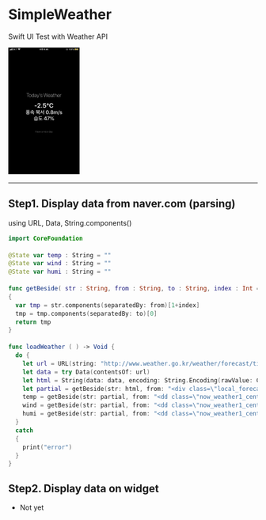 # SimpleWeather

Swift UI Test with Weather API

<img src="screenshot.jpg" alt="screenshot" style="zoom:25%;" />



------

## Step1. Display data from naver.com (parsing)

using URL, Data, String.components()

```swift
import CoreFoundation

@State var temp : String = ""
@State var wind : String = ""
@State var humi : String = ""

func getBeside( str : String, from : String, to : String, index : Int = 0 ) -> String
{
  var tmp = str.components(separatedBy: from)[1+index]
  tmp = tmp.components(separatedBy: to)[0]
  return tmp
}

func loadWeather ( ) -> Void {
  do {
    let url = URL(string: "http://www.weather.go.kr/weather/forecast/timeseries.jsp")!
    let data = try Data(contentsOf: url)
    let html = String(data: data, encoding: String.Encoding(rawValue: CFStringConvertEncodingToNSStringEncoding( 0x0422 )))!
    let partial = getBeside(str: html, from: "<div class=\"local_forecast_inn\">", to: "_<>_<>_")
    temp = getBeside(str: partial, from: "<dd class=\"now_weather1_center temp1 MB10\">", to: "</dd>")
    wind = getBeside(str: partial, from: "<dd class=\"now_weather1_center\">", to: "</dd>")
    humi = getBeside(str: partial, from: "<dd class=\"now_weather1_center\">", to: "</dd>", index: 1)
  }
  catch
  {
    print("error")
  }
}
```



## Step2. Display data on widget

- Not yet